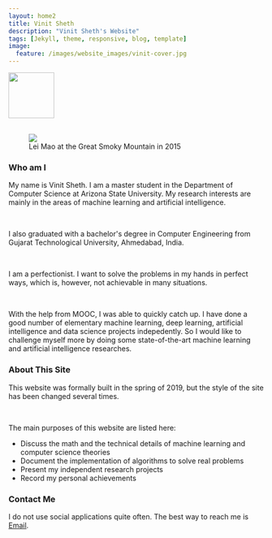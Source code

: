```yaml
---
layout: home2
title: Vinit Sheth
description: "Vinit Sheth's Website"
tags: [Jekyll, theme, responsive, blog, template]
image:
  feature: /images/website_images/vinit-cover.jpg
---
```


<div>
<img id = "signature" src = "{{ site.url }}/images/author_images/leimao_chinese_cropped.png">
<style>
#signature {
  display: block;
  width: 90px;
  height: auto;
}
</style>
</div>

<br />

<div class = "titled-image">
<figure class = "titled-image">
    <img src = "{{ site.url }}/images/author_images/Optimized-Lei-Smoky_Mountain.JPG">
    <figcaption>Lei Mao at the Great Smoky Mountain in 2015</figcaption>
</figure>
</div>


### Who am I

My name is Vinit Sheth. I am a master student in the Department of Computer Science at Arizona State University. My research interests are mainly in the areas of machine learning and artificial intelligence. 

<br />

I also graduated with a bachelor's degree in Computer Engineering from Gujarat Technological University, Ahmedabad, India.

<br />

I am a perfectionist. I want to solve the problems in my hands in perfect ways, which is, however, not achievable in many situations.


<br />

With the help from MOOC, I was able to quickly catch up. I have done a good number of elementary machine learning, deep learning, artificial intelligence and data science projects indepedently. So I would like to challenge myself more by doing some state-of-the-art machine learning and artificial intelligence researches.

### About This Site

This website was formally built in the spring of 2019, but the style of the site has been changed several times. 

<br />

The main purposes of this website are listed here:
* Discuss the math and the technical details of machine learning and computer science theories
* Document the implementation of algorithms to solve real problems
* Present my independent research projects
* Record my personal achievements

### Contact Me

I do not use social applications quite often. The best way to reach me is [Email](mailto:vsheth2@asu.edu).

